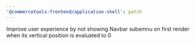 ```yaml
---
'@commercetools-frontend/application-shell': patch
---
```


Improve user experience by not showing Navbar subemnu on first render when its vertical position is evaluated to 0
